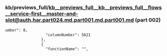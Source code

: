 ### kb/previews_full/kb__previews_full__kb__previews_full__flows__service-first__master-and-slot@auth.har.part024.md.part001.md.part001.md (part 002)

```md
umber": 0,
                  "columnNumber": 5621
                },
                {
                  "functionName": "",
  
```

```
